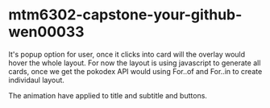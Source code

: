 # mtm6302-capstone-your-github-wen00033

It's popup option for user, once it clicks into card will the overlay would hover the whole layout.
For now the layout is using javascript to generate all cards, once we get the pokodex API would using For..of and For..in to create individaul layout.

The animation have applied to title and subtitle and buttons.
